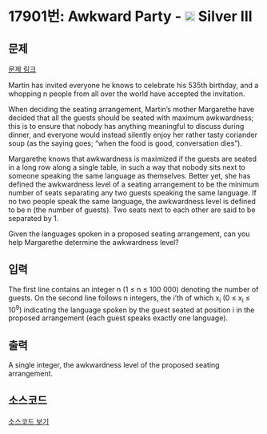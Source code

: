 # 17901번: Awkward Party - <img src="https://static.solved.ac/tier_small/8.svg" style="height:20px" /> Silver III

<!-- performance -->

<!-- 문제 제출 후 깃허브에 푸시를 했을 때 제출한 코드의 성능이 입력될 공간입니다.-->

<!-- end -->

## 문제

[문제 링크](https://boj.kr/17901)


<p>Martin has invited everyone he knows to celebrate his 535th birthday, and a whopping n people from all over the world have accepted the invitation.</p>

<p>When deciding the seating arrangement, Martin’s mother Margarethe have decided that all the guests should be seated with maximum awkwardness; this is to ensure that nobody has anything meaningful to discuss during dinner, and everyone would instead silently enjoy her rather tasty coriander soup (as the saying goes; “when the food is good, conversation dies”).</p>

<p>Margarethe knows that awkwardness is maximized if the guests are seated in a long row along a single table, in such a way that nobody sits next to someone speaking the same language as themselves. Better yet, she has defined the awkwardness level of a seating arrangement to be the minimum number of seats separating any two guests speaking the same language. If no two people speak the same language, the awkwardness level is defined to be n (the number of guests). Two seats next to each other are said to be separated by 1.</p>

<p>Given the languages spoken in a proposed seating arrangement, can you help Margarethe determine the awkwardness level?</p>



## 입력


<p>The first line contains an integer n (1 ≤ n ≤ 100 000) denoting the number of guests. On the second line follows n integers, the i’th of which x<sub>i</sub> (0 ≤ x<sub>i</sub> ≤ 10<sup>9</sup>) indicating the language spoken by the guest seated at position i in the proposed arrangement (each guest speaks exactly one language).</p>



## 출력


<p>A single integer, the awkwardness level of the proposed seating arrangement.</p>



## 소스코드

[소스코드 보기](Awkward%20Party.cpp)